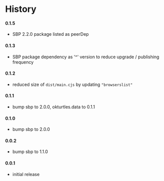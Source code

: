 # History

#### 0.1.5

- SBP 2.2.0 package listed as peerDep

#### 0.1.3

- SBP package dependency as '^' version to reduce upgrade / publishing frequency

#### 0.1.2

- reduced size of `dist/main.cjs` by updating `"browserslist"`

#### 0.1.1

- bump sbp to 2.0.0, okturtles.data to 0.1.1

#### 0.1.0

- bump sbp to 2.0.0

#### 0.0.2

- bump sbp to 1.1.0

#### 0.0.1

- initial release
